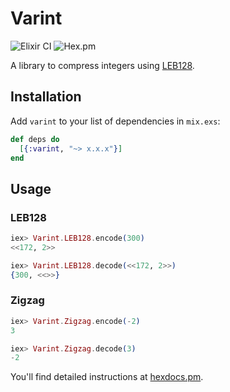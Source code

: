 # Varint

![Elixir CI](https://github.com/ahamez/varint/workflows/Elixir%20CI/badge.svg) ![Hex.pm](https://img.shields.io/hexpm/v/varint)

A library to compress integers using [LEB128](https://en.wikipedia.org/wiki/LEB128).

## Installation

Add `varint` to your list of dependencies in `mix.exs`:

```elixir
def deps do
  [{:varint, "~> x.x.x"}]
end
```

## Usage

### LEB128

```elixir
iex> Varint.LEB128.encode(300)
<<172, 2>>
```

```elixir
iex> Varint.LEB128.decode(<<172, 2>>)
{300, <<>>}
```

### Zigzag

```elixir
iex> Varint.Zigzag.encode(-2)
3
```

```elixir
iex> Varint.Zigzag.decode(3)
-2
```

You'll find detailed instructions at [hexdocs.pm](https://hexdocs.pm/varint).
